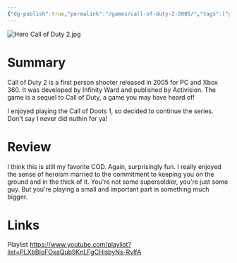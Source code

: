 ```yaml
---
{"dg-publish":true,"permalink":"/games/call-of-duty-2-2005/","tags":["games","LP"],"created":"2023-12-08","updated":"2025-06-04"}
---
```



![Hero Call of Duty 2.jpg](/img/user/_sys/Attachments/Hero%20Call%20of%20Duty%202.jpg)

# Summary

Call of Duty 2 is a first person shooter released in 2005 for PC and Xbox 360. It was developed by Infinity Ward and published by Activision. The game is a sequel to Call of Duty, a game you may have heard of!

I enjoyed playing the Call of Doots 1, so decided to continue the series. Don't say I never did nuthin for ya!

# Review

I think this is still my favorite COD. Again, surprisingly fun. I really enjoyed the sense of heroism married to the commitment to keeping you on the ground and in the thick of it. You're not some supersoldier, you're just some guy. But you're playing a small and important part in something much bigger.

# Links

Playlist https://www.youtube.com/playlist?list=PLXbBIoFOxaQub9KnLFgCHlsbyNs-RvlfA
